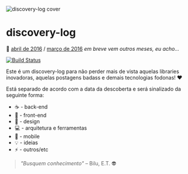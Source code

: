 ![discovery-log cover](https://raw.githubusercontent.com/felipeorlando/discovery-log/master/assets/top-image.jpg)

# discovery-log

:date: [abril de 2016](https://github.com/felipeorlando/discovery-log/blob/master/2016/04-abril.md) / [março de 2016](https://github.com/felipeorlando/discovery-log/blob/master/2016/03-marco.md) *em breve vem outros meses, eu acho...*

[![Build Status](https://travis-ci.org/felipeorlando/discovery-log.svg?branch=master)](https://travis-ci.org/felipeorlando/discovery-log)

Este é um discovery-log para não perder mais de vista aquelas libraries inovadoras, aquelas postagens badass e demais tecnologias fodonas! :heart:

Está separado de acordo com a data da descoberta e será sinalizado da seguinte forma:

- :coffee: - back-end
- :beers: - front-end
- :pizza: - design
- :computer: - arquitetura e ferramentas
- :iphone: - mobile
- :bulb: - ideias
- :zap: - outros/etc

> *"Busquem conhecimento"* – Bilu, E.T. :alien: